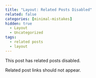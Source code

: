 ```yaml
---
title: "Layout: Related Posts Disabled"
related: false
categories: [minimal-mistakes]
hidden: true
  - Layout
  - Uncategorized
tags:
  - related posts
  - layout
---
```


This post has related posts disabled.

Related post links should not appear.
<!--stackedit_data:
eyJoaXN0b3J5IjpbNTQzMDcwMDQ5XX0=
-->